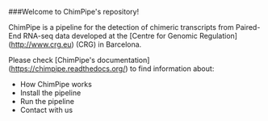 ###Welcome to ChimPipe's repository!

ChimPipe is a pipeline for the detection of chimeric transcripts from Paired-End RNA-seq data developed at the [Centre for Genomic Regulation] (http://www.crg.eu) (CRG) in Barcelona. 

Please check [ChimPipe's documentation] (https://chimpipe.readthedocs.org/) to find information about:

* How ChimPipe works
* Install the pipeline
* Run the pipeline
* Contact with us


